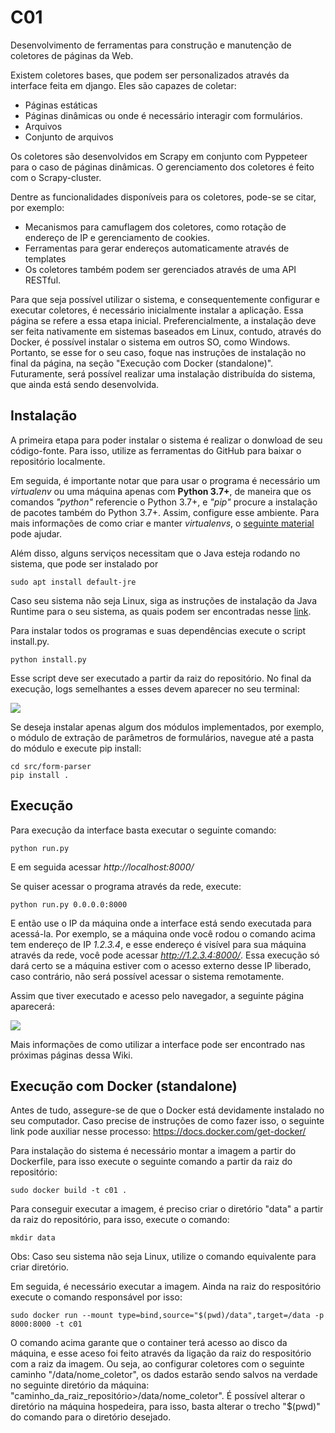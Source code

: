 # C01
Desenvolvimento de ferramentas para construção e manutenção de coletores de páginas da Web.

Existem coletores bases, que podem ser personalizados através da interface feita em django. Eles são capazes de coletar:

- Páginas estáticas
- Páginas dinâmicas ou onde é necessário interagir com formulários.
- Arquivos
- Conjunto de arquivos

Os coletores são desenvolvidos em Scrapy em conjunto com Pyppeteer para o caso de páginas dinâmicas. O gerenciamento dos coletores é feito com o Scrapy-cluster.

Dentre as funcionalidades disponíveis para os coletores, pode-se se citar, por exemplo:

- Mecanismos para camuflagem dos coletores, como rotação de endereço de IP e gerenciamento de cookies.
- Ferramentas para gerar endereços automaticamente através de templates
- Os coletores também podem ser gerenciados através de uma API RESTful.

Para que seja possível utilizar o sistema, e consequentemente configurar e executar coletores, é necessário inicialmente instalar a aplicação. Essa página se refere a essa etapa inicial. Preferencialmente, a instalação deve ser feita nativamente em sistemas baseados em Linux, contudo, através do Docker, é possível instalar o sistema em outros SO, como Windows. Portanto, se esse for o seu caso, foque nas instruções de instalação no final da página, na seção "Execução com Docker (standalone)". Futuramente, será possível realizar uma instalação distribuída do sistema, que ainda está sendo desenvolvida.


## Instalação
A primeira etapa para poder instalar o sistema é realizar o donwload de seu código-fonte. Para isso, utilize as ferramentas do GitHub para baixar o repositório localmente.

Em seguida, é importante notar que para usar o programa é necessário um _virtualenv_ ou uma máquina apenas com **Python 3.7+**, de maneira que os comandos _"python"_ referencie o Python 3.7+, e _"pip"_ procure a instalação de pacotes também do Python 3.7+. Assim, configure esse ambiente. Para mais informações de como criar e manter _virtualenvs_, o [seguinte material](https://docs.python.org/pt-br/3/library/venv.html) pode ajudar.

Além disso, alguns serviços necessitam que o Java esteja rodando no sistema, que pode ser instalado por 
```
sudo apt install default-jre  
```
Caso seu sistema não seja Linux, siga as instruções de instalação da Java Runtime para o seu sistema, as quais podem ser encontradas nesse [link](https://www.java.com/en/download/manual.jsp).

Para instalar todos os programas e suas dependências execute o script install.py.
```
python install.py
```
Esse script deve ser executado a partir da raiz do repositório. No final da execução, logs semelhantes a esses devem aparecer no seu terminal:

<img  src="https://drive.google.com/uc?export=view&id=1DXXS-CQyXThC4xlPYp-zquUctdDhphac" >

Se deseja instalar apenas algum dos módulos implementados, por exemplo, o módulo de extração de parâmetros de formulários, navegue até a pasta do módulo e execute pip install:
```
cd src/form-parser
pip install .
```

## Execução

Para execução da interface basta executar o seguinte comando:
```
python run.py
```
E em seguida acessar _http://localhost:8000/_

Se quiser acessar o programa através da rede, execute:
```
python run.py 0.0.0.0:8000
```
E então use o IP da máquina onde a interface está sendo executada para acessá-la. Por exemplo, se a máquina onde você rodou o comando acima tem endereço de IP _1.2.3.4_, e esse endereço é visível para sua máquina através da rede, você pode acessar _http://1.2.3.4:8000/_. Essa execução só dará certo se a máquina estiver com o acesso externo desse IP liberado, caso contrário, não será possível acessar o sistema remotamente.

Assim que tiver executado e acesso pelo navegador, a seguinte página aparecerá:

<img  src="https://drive.google.com/uc?export=view&id=1pfvTCtLBCk7SIu8SprEL8cD5FQcojlZl" >

Mais informações de como utilizar a interface pode ser encontrado nas próximas páginas dessa Wiki.

## Execução com Docker (standalone)

Antes de tudo, assegure-se de que o Docker está devidamente instalado no seu computador. Caso precise de instruções de como fazer isso, o seguinte link pode auxiliar nesse processo: https://docs.docker.com/get-docker/

Para instalação do sistema é necessário montar a imagem a partir do Dockerfile, para isso execute o seguinte comando a partir da raiz do repositório:
```
sudo docker build -t c01 .
```

Para conseguir executar a imagem, é preciso criar o diretório "data" a partir da raiz do repositório, para isso, execute o comando:
```
mkdir data
```
Obs: Caso seu sistema não seja Linux, utilize o comando equivalente para criar diretório.

Em seguida, é necessário executar a imagem. Ainda na raiz do respositório execute o comando responsável por isso:
```
sudo docker run --mount type=bind,source="$(pwd)/data",target=/data -p 8000:8000 -t c01
```

O comando acima garante que o container terá acesso ao disco da máquina, e esse aceso foi feito através da ligação da raiz do respositório com a raiz da imagem. Ou seja, ao configurar coletores com o seguinte caminho "/data/nome_coletor", os dados estarão sendo salvos na verdade no seguinte diretório da máquina: "caminho_da_raiz_repositório>/data/nome_coletor". É possível alterar o diretório na máquina hospedeira, para isso, basta alterar o trecho "$(pwd)" do comando para o diretório desejado.
